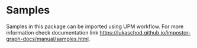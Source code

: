 # Samples

Samples in this package can be imported using UPM workflow. For more information check documentation link https://lukaschod.github.io/impostor-graph-docs/manual/samples.html.